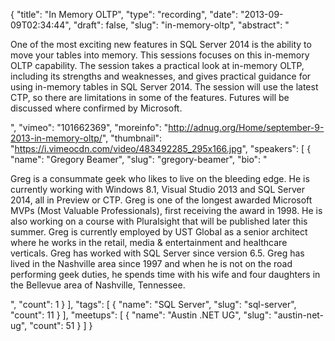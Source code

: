 {
  "title": "In Memory OLTP",
  "type": "recording",
  "date": "2013-09-09T02:34:44",
  "draft": false,
  "slug": "in-memory-oltp",
  "abstract": "<p> One of the most exciting new features in SQL Server 2014 is the ability to move your tables into memory. This sessions focuses on this in-memory OLTP capability. The session takes a practical look at in-memory OLTP, including its strengths and weaknesses, and gives practical guidance for using in-memory tables in SQL Server 2014. The session will use the latest CTP, so there are limitations in some of the features. Futures will be discussed where confirmed by Microsoft.</p>",
  "vimeo": "101662369",
  "moreinfo": "http://adnug.org/Home/september-9-2013-in-memory-oltp/",
  "thumbnail": "https://i.vimeocdn.com/video/483492285_295x166.jpg",
  "speakers": [
    {
      "name": "Gregory Beamer",
      "slug": "gregory-beamer",
      "bio": "<p> Greg is a consummate geek who likes to live on the bleeding edge. He is currently working with Windows 8.1, Visual Studio 2013 and SQL Server 2014, all in Preview or CTP. Greg is one of the longest awarded Microsoft MVPs (Most Valuable Professionals), first receiving the award in 1998. He is also working on a course with Pluralsight that will be published later this summer. Greg is currently employed by UST Global as a senior architect where he works in the retail, media & entertainment and healthcare verticals. Greg has worked with SQL Server since version 6.5. Greg has lived in the Nashville area since 1997 and when he is not on the road performing geek duties, he spends time with his wife and four daughters in the Bellevue area of Nashville, Tennessee.</p>",
      "count": 1
    }
  ],
  "tags": [
    {
      "name": "SQL Server",
      "slug": "sql-server",
      "count": 11
    }
  ],
  "meetups": [
    {
      "name": "Austin .NET UG",
      "slug": "austin-net-ug",
      "count": 51
    }
  ]
}